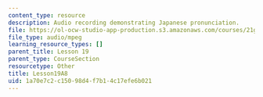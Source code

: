 ```yaml
---
content_type: resource
description: Audio recording demonstrating Japanese pronunciation.
file: https://ol-ocw-studio-app-production.s3.amazonaws.com/courses/21g-504-japanese-iv-spring-2009/1a70e7c2c15098d4f7b14c17efe6b021_Lesson19A8.mp3
file_type: audio/mpeg
learning_resource_types: []
parent_title: Lesson 19
parent_type: CourseSection
resourcetype: Other
title: Lesson19A8
uid: 1a70e7c2-c150-98d4-f7b1-4c17efe6b021
---
```

